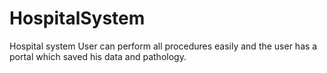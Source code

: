# HospitalSystem
Hospital system User can perform all procedures easily and the user has a portal which saved his data and pathology.
